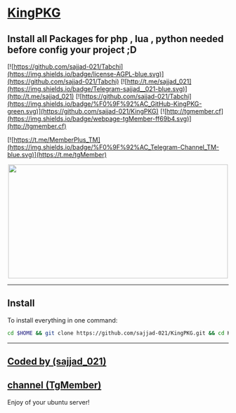 # [KingPKG](https://t.me/tgMember)

## Install all Packages for php , lua , python needed before config your project ;D


[![https://github.com/sajjad-021/Tabchi](https://img.shields.io/badge/license-AGPL-blue.svg)](https://github.com/sajjad-021/Tabchi)
[![http://t.me/sajjad_021](https://img.shields.io/badge/Telegram-sajjad__021-blue.svg)](http://t.me/sajjad_021)
[![https://github.com/sajjad-021/Tabchi](https://img.shields.io/badge/%F0%9F%92%AC_GitHub-KingPKG-green.svg)](https://github.com/sajjad-021/KingPKG)
[![http://tgmember.cf](https://img.shields.io/badge/webpage-tgMember-ff69b4.svg)](http://tgmember.cf)

[![https://t.me/MemberPlus_TM](https://img.shields.io/badge/%F0%9F%92%AC_Telegram-Channel_TM-blue.svg)](https://t.me/tgMember)    
 
<p align="center"> <img class="td" style="vertical-align: middle;" src="https://memberplus.gq/tg2.png" alt="" width="500" height="260" /></p>

***

## Install
To install everything in one command:
```sh
cd $HOME && git clone https://github.com/sajjad-021/KingPKG.git && cd KingPKG && chmod +x install.sh && ./install.sh
```

***

## [Coded by (sajjad_021)](https://t.me/sajjad_021)
## [channel (TgMember)](https://t.me/tgMember)

Enjoy of your ubuntu server!
